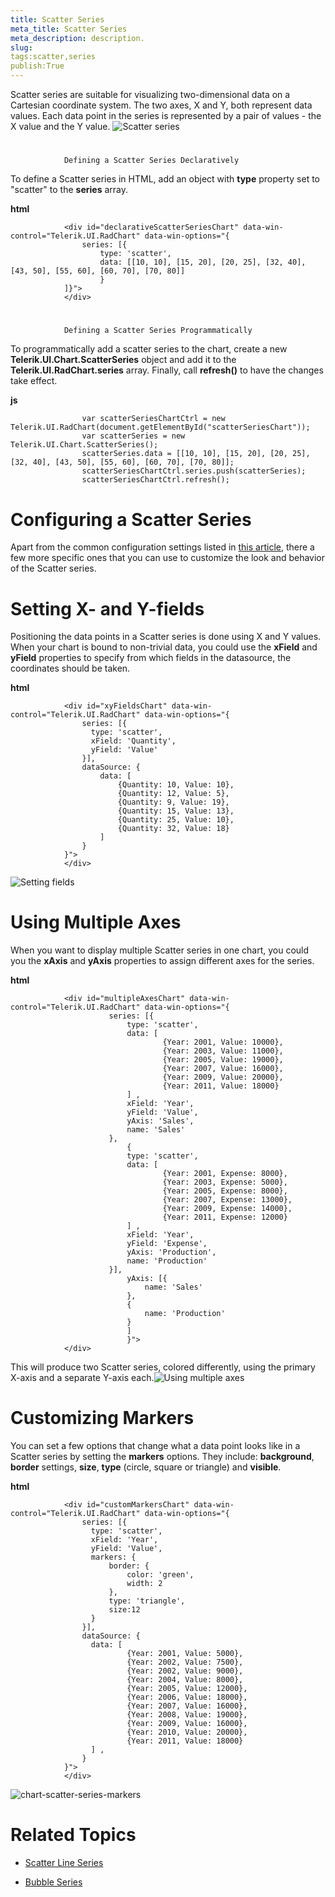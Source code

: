 ```yaml
---
title: Scatter Series
meta_title: Scatter Series
meta_description: description.
slug: 
tags:scatter,series
publish:True
---
```



Scatter series are suitable for visualizing two-dimensional data on a Cartesian coordinate system. The two axes, X and Y,
				both represent data values. Each data point in the series is represented by a pair of values - the X value and the Y value.
			![Scatter series](../Media/Controls\Chart\chart-scatter-series.png)

# 
				Defining a Scatter Series Declaratively
			

To define a Scatter series in HTML, add an object with __type__ property set to "scatter"
				to the __series__ array.
				


 __html__
    


				<div id="declarativeScatterSeriesChart" data-win-control="Telerik.UI.RadChart" data-win-options="{
					series: [{
						type: 'scatter', 
						data: [[10, 10], [15, 20], [20, 25], [32, 40], [43, 50], [55, 60], [60, 70], [70, 80]] 
						}
				]}">
				</div>



# 
				Defining a Scatter Series Programmatically
			

To programmatically add a scatter series to the chart, create a new __Telerik.UI.Chart.ScatterSeries__
					object and add it to the __Telerik.UI.RadChart.series__ array. Finally, call __refresh()__
					to have the changes take effect.
				


 __js__
    


					var scatterSeriesChartCtrl = new Telerik.UI.RadChart(document.getElementById("scatterSeriesChart"));
					var scatterSeries = new Telerik.UI.Chart.ScatterSeries();
					scatterSeries.data = [[10, 10], [15, 20], [20, 25], [32, 40], [43, 50], [55, 60], [60, 70], [70, 80]];
					scatterSeriesChartCtrl.series.push(scatterSeries);
					scatterSeriesChartCtrl.refresh();



# Configuring a Scatter Series

Apart from the common configuration settings listed in [this article](15e0c300-a141-495d-9355-3d2d35951bd4), there a few more
					specific ones that you can use to customize the look and behavior of the Scatter series.
				

# Setting X- and Y-fields

Positioning the data points in a Scatter series is done using X and Y values. When your chart is bound to non-trivial data, you could use the
							__xField__ and __yField__ properties to specify from which fields in the datasource, the coordinates 
							should be taken.
						


 __html__
    


				<div id="xyFieldsChart" data-win-control="Telerik.UI.RadChart" data-win-options="{
					series: [{
					  type: 'scatter',
					  xField: 'Quantity',
					  yField: 'Value'
					}],
					dataSource: {
						data: [
							{Quantity: 10, Value: 10},
							{Quantity: 12, Value: 5},
							{Quantity: 9, Value: 19},
							{Quantity: 15, Value: 13},
							{Quantity: 25, Value: 10},
							{Quantity: 32, Value: 18}
						] 				
					}
				}">
				</div>

![Setting fields](../Media/Controls\Chart\chart-scatter-fields.png)

# Using Multiple Axes

When you want to display multiple Scatter series in one chart, you could you the __xAxis__ and __yAxis__ properties
							to assign different axes for the series.
						


 __html__
    


				<div id="multipleAxesChart" data-win-control="Telerik.UI.RadChart" data-win-options="{
						  series: [{
							  type: 'scatter', 
							  data: [
									  {Year: 2001, Value: 10000},
									  {Year: 2003, Value: 11000},
									  {Year: 2005, Value: 19000},
									  {Year: 2007, Value: 16000},
									  {Year: 2009, Value: 20000},
									  {Year: 2011, Value: 18000}
							  ] ,
							  xField: 'Year',
							  yField: 'Value',
							  yAxis: 'Sales',
							  name: 'Sales'
						  },
							  {
							  type: 'scatter', 
							  data: [
									  {Year: 2001, Expense: 8000},
									  {Year: 2003, Expense: 5000},
									  {Year: 2005, Expense: 8000},
									  {Year: 2007, Expense: 13000},
									  {Year: 2009, Expense: 14000},
									  {Year: 2011, Expense: 12000}
							  ] ,			 			   
							  xField: 'Year',
							  yField: 'Expense',
							  yAxis: 'Production',
							  name: 'Production'
						  }],
							  yAxis: [{
								  name: 'Sales'
							  },
							  {
								  name: 'Production'
							  }
							  ]
							  }">
				</div>



This will produce two Scatter series, colored differently, using the primary X-axis and a separate Y-axis each.![Using multiple axes](../Media/Controls\Chart\chart-scatter-series-multiple-axes.png)

# Customizing Markers

You can set a few options that change what a data point looks like in a Scatter series by setting the __markers__ options. They include:
							__background__, __border__ settings, __size__, __type__ (circle, square or triangle) and
							__visible__.
						


 __html__
    


				<div id="customMarkersChart" data-win-control="Telerik.UI.RadChart" data-win-options="{
					series: [{
					  type: 'scatter', 
					  xField: 'Year',
					  yField: 'Value',
					  markers: {
						  border: {
							  color: 'green',
							  width: 2
						  },
						  type: 'triangle',
						  size:12
					  }
					}],
					dataSource: {
					  data: [
							  {Year: 2001, Value: 5000},
							  {Year: 2002, Value: 7500},
							  {Year: 2002, Value: 9000},
							  {Year: 2004, Value: 8000},
							  {Year: 2005, Value: 12000},
							  {Year: 2006, Value: 18000},
							  {Year: 2007, Value: 16000},
							  {Year: 2008, Value: 19000},
							  {Year: 2009, Value: 16000},
							  {Year: 2010, Value: 20000},
							  {Year: 2011, Value: 18000}
					  ] ,
					}
				}">
				</div>

![chart-scatter-series-markers](../Media/Controls\Chart\chart-scatter-series-markers.png)

# Related Topics

 * [Scatter Line Series]({{slug:scatter-line-series}})

 * [Bubble Series]({{slug:bubble-series}})
